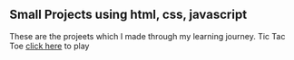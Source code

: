 ## Small Projects using html, css, javascript
These are the projeets which I made through my learning journey.
Tic Tac Toe [click here](https://dopedev32.github.io/Small_Projects/Tic%20Tac%20Toe/index)  to play 
